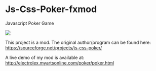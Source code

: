 # Js-Css-Poker-fxmod
Javascript Poker Game

<img src="https://i.imgur.com/EWSW7uy.png">

This project is a mod. The original author/program can be found here: https://sourceforge.net/projects/js-css-poker/

A live demo of my mod is available at: http://electrolex.myartsonline.com/poker/poker.html
